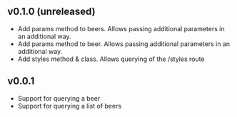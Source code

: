 ## v0.1.0 (unreleased)
* Add params method to beers.  Allows passing additional parameters in an additional way.
* Add params method to beer.  Allows passing additional parameters in an additional way.
* Add styles method & class.  Allows querying of the /styles route

## v0.0.1
* Support for querying a beer
* Support for querying a list of beers